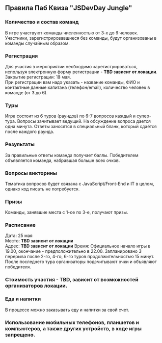 ## Правила Паб Квиза "JSDevDay Jungle"

### Количество и состав команд
В игре участвуют команды численностью от 3-х до 6 человек.
Участники, зарегистрировавшиеся без команды, будут организованы в команды случайным образом.

### Регистрация
Для участия в мероприятии необходимо зарегистрироваться, используя электронную форму регистрации - **TBD зависит от локации**.  
Закрытие регистрации: 18 мая.  
При регистрации вам надо указать - название команды, ФИО и контактные данные капитана (телефон/email), количество человек в команде (от 3 до 6). 

### Туры
Игра состоит из 6 туров (раундов) по 6-7 вопросов каждый и супер-тура. Вопросы зачитывает ведущий. На обсуждение вопроса дается одна минута. Ответы заносятся в специальный бланк, который сдаётся после каждого раунда.

### Результаты
За правильные ответы команда получает баллы. Победителем объявляется команда, набравшая больше всех очков.

### Вопросы викторины
Тематика вопросов будет связана с JavaScript/Front-End и IT в целом, однако код писать не потребуется.

### Призы
Команды, занявшие места с 1-ое по 3-e, получают призы.

### Расписание
Дата: 25 мая  
Место: **TBD зависит от локации**  
Адрес: **TBD зависит от локации** 
Время: Официальное начало игры в 19.00, окончание - предположительно в 22.00. Запланировано 3 перерыва после 2-го, 4-го, 6-го туров продолжительностью 15 минут. После последнего тура организаторы подсчитывают очки и объявляют победителя.

### Стоимость участия - TBD, зависит от возможностей организаторов локации. 

### Еда и напитки
В процессе можно заказывать еду и напитки за свой счет.

### Использование мобильных телефонов, планшетов и компьютеров, а также других устройств, в ходе игры запрещено.
